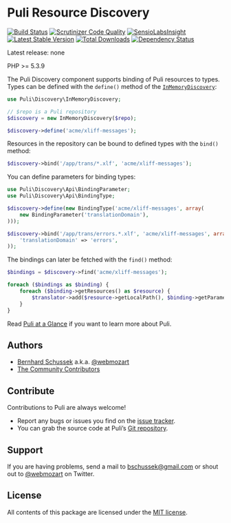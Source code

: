 Puli Resource Discovery
=======================

[![Build Status](https://travis-ci.org/puli/discovery.svg?branch=master)](https://travis-ci.org/puli/discovery)
[![Scrutinizer Code Quality](https://scrutinizer-ci.com/g/puli/discovery/badges/quality-score.png?b=master)](https://scrutinizer-ci.com/g/puli/discovery/?branch=master)
[![SensioLabsInsight](https://insight.sensiolabs.com/projects/1d34f3b8-aafe-49c9-8eb8-df97ac8a1ba3/mini.png)](https://insight.sensiolabs.com/projects/1d34f3b8-aafe-49c9-8eb8-df97ac8a1ba3)
[![Latest Stable Version](https://poser.pugx.org/puli/discovery/v/stable.svg)](https://packagist.org/packages/puli/discovery)
[![Total Downloads](https://poser.pugx.org/puli/discovery/downloads.svg)](https://packagist.org/packages/puli/discovery)
[![Dependency Status](https://www.versioneye.com/php/puli:discovery/1.0.0/badge.svg)](https://www.versioneye.com/php/puli:discovery/1.0.0)

Latest release: none

PHP >= 5.3.9

The Puli Discovery component supports binding of Puli resources to types. Types
can be defined with the `define()` method of the [`InMemoryDiscovery`]:

```php
use Puli\Discovery\InMemoryDiscovery;

// $repo is a Puli repository
$discovery = new InMemoryDiscovery($repo);

$discovery->define('acme/xliff-messages');
```

Resources in the repository can be bound to defined types with the `bind()`
method:

```php
$discovery->bind('/app/trans/*.xlf', 'acme/xliff-messages');
```

You can define parameters for binding types:

```php
use Puli\Discovery\Api\BindingParameter;
use Puli\Discovery\Api\BindingType;

$discovery->define(new BindingType('acme/xliff-messages', array(
    new BindingParameter('translationDomain'),
)));

$discovery->bind('/app/trans/errors.*.xlf', 'acme/xliff-messages', array(
    'translationDomain' => 'errors',
));
```

The bindings can later be fetched with the `find()` method:

```php
$bindings = $discovery->find('acme/xliff-messages');

foreach ($bindings as $binding) {
    foreach ($binding->getResources() as $resource) {
        $translator->add($resource->getLocalPath(), $binding->getParameter('translationDomain'));
    }
}
```

Read [Puli at a Glance] if you want to learn more about Puli.

Authors
-------

* [Bernhard Schussek] a.k.a. [@webmozart]
* [The Community Contributors]

Contribute
----------

Contributions to Puli are always welcome!

* Report any bugs or issues you find on the [issue tracker].
* You can grab the source code at Puli’s [Git repository].

Support
-------

If you are having problems, send a mail to bschussek@gmail.com or shout out to
[@webmozart] on Twitter.

License
-------

All contents of this package are licensed under the [MIT license].

[Bernhard Schussek]: http://webmozarts.com
[The Community Contributors]: https://github.com/puli/discovery/graphs/contributors
[Puli at a Glance]: http://docs.puli.io/en/latest/at-a-glance.html
[issue tracker]: https://github.com/puli/puli/issues
[Git repository]: https://github.com/puli/discovery
[@webmozart]: https://twitter.com/webmozart
[MIT license]: LICENSE
[`InMemoryDiscovery`]: src/InMemoryDiscovery.php
